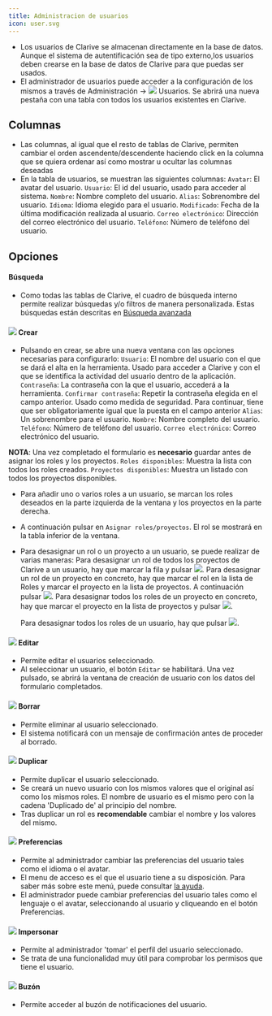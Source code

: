 ```yaml
---
title: Administracion de usuarios
icon: user.svg
---
```

* Los usuarios de Clarive se almacenan directamente en la base de datos. Aunque el sistema de autentificación sea de tipo externo,los usuarios deben crearse en la base de datos de Clarive para que puedas ser usados.
* El administrador de usuarios puede acceder a la configuración de los mismos a través de Administración → <img src="/static/images/icons/user.svg" /> Usuarios. Se abrirá una nueva pestaña con una tabla con todos los usuarios existentes en Clarive.

## Columnas
* Las columnas, al igual que el resto de tablas de Clarive, permiten cambiar el orden ascendente/descendente haciendo click en la columna que se quiera ordenar así como mostrar u ocultar las columnas deseadas
* En la tabla de usuarios, se muestran las siguientes columnas:
    `Avatar`: El avatar del usuario.
    `Usuario`: El id del usuario, usado para acceder al sistema.
    `Nombre`: Nombre completo del usuario.
    `Alias`: Sobrenombre del usuario.
    `Idioma`: Idioma elegido para el usuario.
    `Modificado`: Fecha de la última modificación realizada al usuario.
    `Correo electrónico`: Dirección del correo electrónico del usuario.
    `Teléfono`: Número de teléfono del usuario.


## Opciones

#### Búsqueda
* Como todas las tablas de Clarive, el cuadro de búsqueda interno permite realizar búsquedas y/o filtros de manera personalizada. Estas búsquedas están descritas en [Búsqueda avanzada](getting-started/search-syntax)

#### <img src="/static/images/icons/add.svg" /> Crear
* Pulsando en crear, se abre una nueva ventana con las opciones necesarias para configurarlo:
    `Usuario`: El nombre del usuario con el que se dará el alta en la herramienta. Usado para acceder a Clarive y con el que se identifica la actividad del usuario dentro de la aplicación.
    `Contraseña`: La contraseña con la que el usuario, accederá a la herramienta.
    `Confirmar contraseña`: Repetir la contraseña elegida en el campo anterior. Usado como medida de seguridad. Para continuar, tiene que ser obligatoriamente igual que la puesta en el campo anterior
    `Alias`: Un sobrenombre para el usuario.
    `Nombre`: Nombre completo del usuario.
    `Teléfono`: Número de teléfono del usuario.
    `Correo electrónico`: Correo electrónico del usuario.

**NOTA**: Una vez completado el formulario es **necesario** guardar antes de asignar los roles y los proyectos.
    `Roles disponibles`: Muestra la lista con todos los roles creados.
    `Proyectos disponibles`: Muestra un listado con todos los proyectos disponibles.


* Para añadir uno o varios roles a un usuario, se marcan los roles deseados en la parte izquierda de la ventana y los proyectos en la parte derecha.
* A continuación pulsar en `Asignar roles/proyectos`. El rol se mostrará en la tabla inferior de la ventana.
* Para desasignar un rol o un proyecto a un usuario, se puede realizar de varias maneras:
    Para desasignar un rol de todos los proyectos de Clarive a un usuario, hay que marcar la fila y pulsar <img src="/static/images/icons/delete_red.png" />.
    Para desasignar un rol de un proyecto en concreto, hay que marcar el rol en la lista de Roles y marcar el proyecto en la lista de proyectos. A continuación pulsar <img src="/static/images/icons/key_delete.png" />.
    Para desasignar todos los roles de un proyecto en concreto, hay que marcar el proyecto en la lista de proyectos y pulsar <img src="/static/images/icons/key_delete.png" />.

    Para desasignar todos los roles de un usuario, hay que pulsar <img src="/static/images/icons/del_all.png" />.


#### <img src="/static/images/icons/edit.svg" /> Editar

* Permite editar el usuarios seleccionado.
* Al seleccionar un usuario, el botón `Editar` se habilitará. Una vez pulsado, se abrirá la ventana de creación de usuario con los datos del formulario completados.


#### <img src="/static/images/icons/delete_.png" /> Borrar
* Permite eliminar al usuario seleccionado.
* El sistema notificará con un mensaje de confirmación antes de proceder al borrado.


#### <img src="/static/images/icons/copy.svg" /> Duplicar

* Permite duplicar el usuario seleccionado.
* Se creará un nuevo usuario con los mismos valores que el original así como los mismos roles. El nombre de usuario es el mismo pero con la cadena 'Duplicado de' al principio del nombre.
* Tras duplicar un rol es **recomendable** cambiar el nombre y los valores del mismo.

#### <img src="/static/images/icons/prefs.png" /> Preferencias
* Permite al administrador cambiar las preferencias del usuario tales como el idioma o el avatar.
* El menu de acceso es el que el usuario tiene a su disposición. Para saber más sobre este menú, puede consultar [la ayuda](getting-started/prefs).
* El administrador puede cambiar preferencias del usuario tales como el lenguaje o el avatar, seleccionando al usuario y cliqueando en el botón Preferencias.



#### <img src="/static/images/icons/surrogate.png" /> Impersonar
* Permite al administrador 'tomar' el perfil del usuario seleccionado.
* Se trata de una funcionalidad muy útil para comprobar los permisos que tiene el usuario.

#### <img src="/static/images/icons/envelope.png" /> Buzón
* Permite acceder al buzón de notificaciones del usuario.